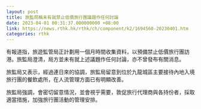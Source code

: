 ```yaml
---
layout: post
title: 旅監局稱未有就禁止低價旅行團議題作任何討論
date: 2023-04-01 00:31:37.000000000 +08:00
link: https://news.rthk.hk/rthk/ch/component/k2/1694560-20230401.htm
categories: rthk
---
```


有報道指，旅遊監管局正計劃用一個月時間收集資料，以預備禁止低價旅行團訪港。旅監局澄清，局方並未有就上述議題作任何討論，亦不曾發布有關消息。

旅監局又表示，經過連日來的協調，旅監局留意到位於九龍城區主要接待內地入境旅行團的餐飲處所，在人流管理方面已有明顯改善。

旅監局強調，會密切留意情況，並會視乎需要，敦促旅行代理商與各持份者，採取適當措施，加強旅行團活動的管理安排。
